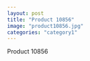 ```yaml
---
layout: post
title: "Product 10856"
image: "product10856.jpg"
categories: "category1"
---
```

Product 10856
